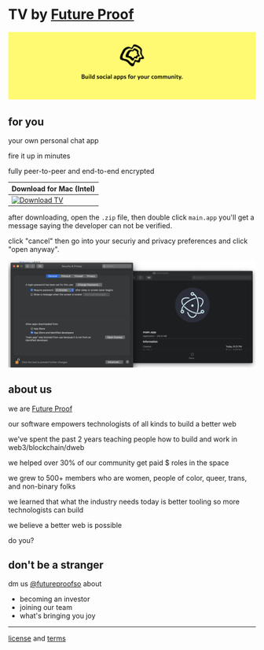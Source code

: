 # TV by [Future Proof](https://futureproof.so)

![build social apps for your community](./assets/banner.png)

## for you

your own personal chat app

fire it up in minutes

fully peer-to-peer and end-to-end encrypted

| Download for Mac (Intel) |
| ----------- |
| [![Download TV](https://img.shields.io/badge/download-main.zip-blue?style=for-the-badge)](https://github.com/futureproofso/TV/releases/download/v0.0.4/main-darwin-x64-0.0.4.zip)|

after downloading, open the `.zip` file, then double click `main.app` you'll get a message saying the developer can not be verified.

click "cancel" then go into your securiy and privacy preferences and click "open anyway".

![security and privacy](./assets/security.png)

## about us

we are [Future Proof](https://futureproof.so)

our software empowers technologists of all kinds to build a better web

we've spent the past 2 years teaching people how to build and work in web3/blockchain/dweb

we helped over 30% of our community get paid $ roles in the space

we grew to 500+ members who are women, people of color, queer, trans, and non-binary folks

we learned that what the industry needs today is better tooling so more technologists can build

we believe a better web is possible

do you?

## don't be a stranger

dm us [@futureproofso](https://twitter.com/futureproofso) about
- becoming an investor 
- joining our team
- what's bringing you joy

----

[license](./LICENSE) and [terms](./TERMS)
